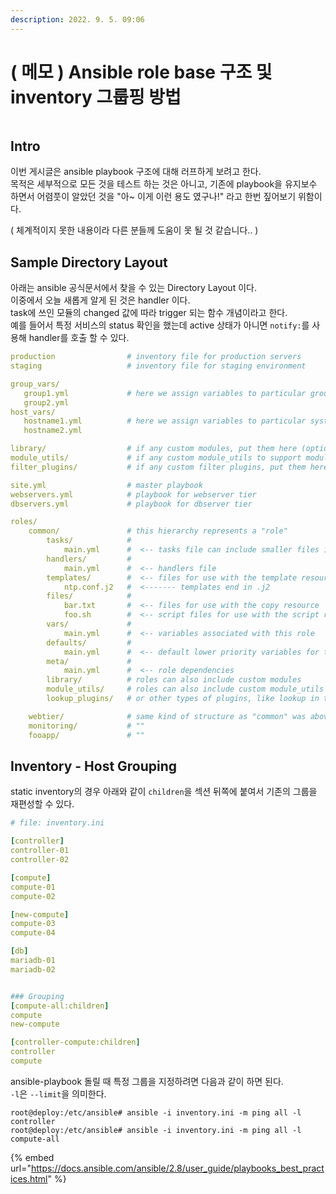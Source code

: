 ```yaml
---
description: 2022. 9. 5. 09:06
---
```


# ( 메모 ) Ansible role base 구조 및 inventory 그룹핑 방법

<figure><img src="https://blog.kakaocdn.net/dn/cGFcRs/btrLh9yqehA/fxKQopBH6mUnUtc7QkYx6k/img.png" alt=""><figcaption></figcaption></figure>

## Intro

이번 게시글은 ansible playbook 구조에 대해 러프하게 보려고 한다.\
목적은 세부적으로 모든 것을 테스트 하는 것은 아니고, 기존에 playbook을 유지보수 하면서 어렴풋이 알았던 것을 "아\~ 이게 이런 용도 였구나!" 라고 한번 짚어보기 위함이다.

( 체계적이지 못한 내용이라 다른 분들께 도움이 못 될 것 같습니다.. )



## Sample Directory Layout

아래는 ansible 공식문서에서 찾을 수 있는 Directory Layout 이다.\
이중에서 오늘 새롭게 알게 된 것은 handler 이다.\
task에 쓰인 모듈의 changed 값에 따라 trigger 되는 함수 개념이라고 한다.\
예를 들어서 특정 서비스의 status 확인을 했는데 active 상태가 아니면 `notify:`를 사용해 handler를 호출 할 수 있다.

```yaml
production                # inventory file for production servers
staging                   # inventory file for staging environment

group_vars/
   group1.yml             # here we assign variables to particular groups
   group2.yml
host_vars/
   hostname1.yml          # here we assign variables to particular systems
   hostname2.yml

library/                  # if any custom modules, put them here (optional)
module_utils/             # if any custom module_utils to support modules, put them here (optional)
filter_plugins/           # if any custom filter plugins, put them here (optional)

site.yml                  # master playbook
webservers.yml            # playbook for webserver tier
dbservers.yml             # playbook for dbserver tier

roles/
    common/               # this hierarchy represents a "role"
        tasks/            #
            main.yml      #  <-- tasks file can include smaller files if warranted
        handlers/         #
            main.yml      #  <-- handlers file
        templates/        #  <-- files for use with the template resource
            ntp.conf.j2   #  <------- templates end in .j2
        files/            #
            bar.txt       #  <-- files for use with the copy resource
            foo.sh        #  <-- script files for use with the script resource
        vars/             #
            main.yml      #  <-- variables associated with this role
        defaults/         #
            main.yml      #  <-- default lower priority variables for this role
        meta/             #
            main.yml      #  <-- role dependencies
        library/          # roles can also include custom modules
        module_utils/     # roles can also include custom module_utils
        lookup_plugins/   # or other types of plugins, like lookup in this case

    webtier/              # same kind of structure as "common" was above, done for the webtier role
    monitoring/           # ""
    fooapp/               # ""
```



## Inventory - Host Grouping&#x20;

static inventory의 경우 아래와 같이 `children`을 섹션 뒤쪽에 붙여서 기존의 그룹을 재편성할 수 있다.

```yaml
# file: inventory.ini

[controller]
controller-01
controller-02

[compute]
compute-01
compute-02

[new-compute]
compute-03
compute-04

[db]
mariadb-01
mariadb-02


### Grouping 
[compute-all:children]
compute
new-compute

[controller-compute:children]
controller
compute
```



ansible-playbook 돌릴 때 특정 그룹을 지정하려면 다음과 같이 하면 된다.\
`-l`은 `--limit`을 의미한다.

```
root@deploy:/etc/ansible# ansible -i inventory.ini -m ping all -l controller
root@deploy:/etc/ansible# ansible -i inventory.ini -m ping all -l compute-all
```



{% embed url="https://docs.ansible.com/ansible/2.8/user_guide/playbooks_best_practices.html" %}
